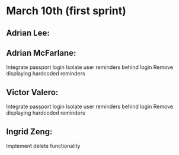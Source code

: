 # March 10th (first sprint)
## Adrian Lee:


## Adrian McFarlane:
  Integrate passport login
  Isolate user reminders behind login
  Remove displaying hardcoded reminders

## Victor Valero:
  Integrate passport login
  Isolate user reminders behind login
  Remove displaying hardcoded reminders

## Ingrid Zeng:
  Implement delete functionality
